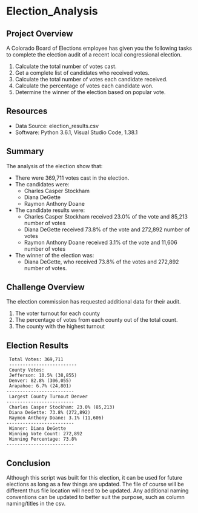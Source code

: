 # Election_Analysis

## Project Overview
A Colorado Board of Elections employee has given you the following tasks to complete the election audit of a recent local congressional election.

1. Calculate the total number of votes cast.
2. Get a complete list of candidates who received votes.
3. Calculate the total number of votes each candidate received.
4. Calculate the percentage of votes each candidate won.
5. Determine the winner of the election based on popular vote.

## Resources
- Data Source: election_results.csv
- Software: Python 3.6.1, Visual Studio Code, 1.38.1

## Summary
The analysis of the election show that:
- There were 369,711 votes cast in the election.
- The candidates were:
     - Charles Casper Stockham
     - Diana DeGette
     - Raymon Anthony Doane
- The candidate results were:
     - Charles Casper Stockham received 23.0% of the vote and 85,213 number of votes
     - Diana DeGette received 73.8% of the vote and 272,892 number of votes
     - Raymon Anthony Doane received 3.1% of the vote and 11,606 number of votes
- The winner of the election was:
     - Diana DeGette, who received 73.8% of the votes and 272,892 number of votes.

## Challenge Overview
The election commission has requested additional data for their audit.
1. The voter turnout for each county
2. The percentage of votes from each county out of the total count.
3. The county with the highest turnout

## Election Results

     Total Votes: 369,711
     -------------------------
     County Votes:
     Jefferson: 10.5% (38,855)
     Denver: 82.8% (306,055)
     Arapahoe: 6.7% (24,801)
    -------------------------
     Largest County Turnout Denver
    -------------------------
     Charles Casper Stockham: 23.0% (85,213)
     Diana DeGette: 73.8% (272,892)
     Raymon Anthony Doane: 3.1% (11,606)
    -------------------------
     Winner: Diana DeGette
     Winning Vote Count: 272,892
     Winning Percentage: 73.8%
    -------------------------

## Conclusion
Although this script was built for this election, it can be used for future elections as long as a few things are updated. The file of course will be different thus file location will need to be updated. Any additional naming conventions can be updated to better suit the purpose, such as column naming/titles in the csv.
